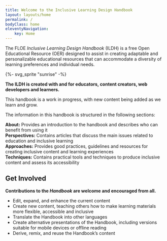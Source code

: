 ```yaml
---
title: Welcome to the Inclusive Learning Design Handbook
layout: layouts/home
permalink: /
bodyClass: home
eleventyNavigation:
    key: Home
---
```


<div class="home__intro">

The FLOE *Inclusive Learning Design Handbook* (ILDH) is a free Open Educational Resource (OER) designed to assist in
creating adaptable and personalizable educational resources that can accommodate a diversity of learning preferences
and individual needs.

</div>
{%- svg_sprite "sunrise" -%}
<div class="home__details">

**The ILDH is created with and for educators, content creators, web developers and learners.**

This handbook is a work in progress, with new content being added as we learn and grow.

The information in this handbook is structured in the following sections:

**About:** Provides an introduction to the handbook and describes who can benefit from
using it  
**Perspectives:** Contains articles that discuss the main issues related to education and
inclusive learning  
**Approaches:** Provides good practices, guidelines and resources for creating inclusive
content and learning experiences  
**Techniques:** Contains practical tools and techniques to produce inclusive content and
assess its accessibility

</div>
<div class="home__get-involved">

## Get Involved

**Contributions to the *Handbook* are welcome and encouraged from all.**

- Edit, expand, and enhance the current content
- Create new content, teaching others how to make learning materials more flexible, accessible and inclusive
- Translate the Handbook into other languages
- Create alternative presentations of the Handbook, including versions suitable for mobile devices or offline reading
- Derive, remix, and reuse the Handbook’s content

</div>
